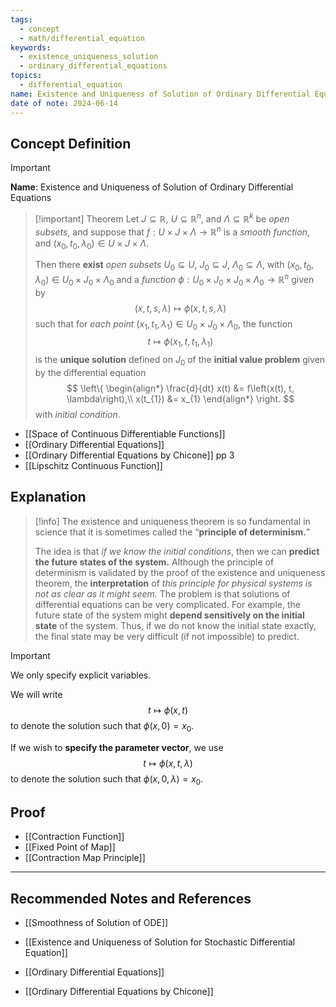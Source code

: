```yaml
---
tags:
  - concept
  - math/differential_equation
keywords:
  - existence_uniqueness_solution
  - ordinary_differential_equations
topics:
  - differential_equation
name: Existence and Uniqueness of Solution of Ordinary Differential Equations
date of note: 2024-06-14
---
```


## Concept Definition

>[!important]
>**Name**: Existence and Uniqueness of Solution of Ordinary Differential Equations


>[!important] Theorem
>Let $J \subseteq \mathbb{R}$, $U \subseteq \mathbb{R}^n$, and $\Lambda \subseteq \mathbb{R}^k$ be *open subsets*, and suppose that $f: U \times J \times \Lambda \to \mathbb{R}^n$ is a *smooth function*, and $(x_{0}, t_{0},\lambda_{0}) \in U \times J \times \Lambda$.
>
 >Then there **exist** *open subsets* $U_{0} \subseteq U$,   $J_{0} \subseteq J$,  $\Lambda_{0} \subseteq \Lambda$, with $(x_{0},t_{0},\lambda_{0}) ∈ U_{0}  \times J_{0} \times \Lambda_{0}$ and a *function* $\phi : U_{0} \times J_{0} \times  J_{0} \times \Lambda_{0} \to \mathbb{R}^n$ given by $$(x, t, s, \lambda) \mapsto \phi(x, t, s, \lambda)$$ such that for *each point* $(x_{1},t_{1},\lambda_{1}) ∈ U_{0}  \times J_{0} \times \Lambda_{0}$, the function $$t \mapsto \phi(x_{1}, t, t_{1}, \lambda_{1})$$ is the **unique solution** defined on $J_{0}$ of the **initial value problem** given by the differential equation 
>$$
>\left\{
>\begin{align*}
>\frac{d}{dt} x(t) &= f\left(x(t), t, \lambda\right),\\
>x(t_{1}) &= x_{1}
>\end{align*}
>\right.
>$$
>with *initial condition*.

- [[Space of Continuous Differentiable Functions]]
- [[Ordinary Differential Equations]]
- [[Ordinary Differential Equations by Chicone]] pp 3
- [[Lipschitz Continuous Function]]


## Explanation

>[!info]
>The existence and uniqueness theorem is so fundamental in science that it is sometimes called the “**principle of determinism.**” 
>
>The idea is that *if we know the initial conditions*, then we can **predict the future states of the system.** Although the principle of determinism is validated by the proof of the existence and uniqueness theorem, the **interpretation** of *this principle for physical systems is not as clear as it might seem.* The problem is that solutions of differential equations can be very complicated. For example, the future state of the system might **depend sensitively on the initial state** of the system. Thus, if we do not know the initial state exactly, the final state may be very difficult (if not impossible) to predict.

>[!important]
>We only specify explicit variables.
>
>We will write $$t \mapsto \phi(x, t)$$ to denote the solution such that $\phi(x, 0) = x_0$. 
>
>If we wish to **specify the parameter vector**, we use $$t \mapsto \phi(x, t, \lambda)$$ to denote the solution such that $\phi(x, 0, \lambda) = x_0$. 




## Proof

- [[Contraction Function]]
- [[Fixed Point of Map]]
- [[Contraction Map Principle]]




-----------
##  Recommended Notes and References


- [[Smoothness of Solution of ODE]]

- [[Existence and Uniqueness of Solution for Stochastic Differential Equation]]

- [[Ordinary Differential Equations]]
- [[Ordinary Differential Equations by Chicone]]
